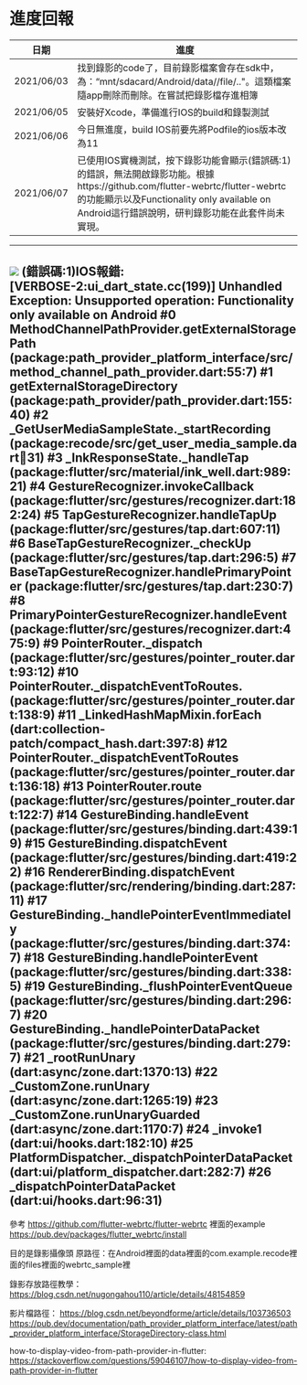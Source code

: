 # 進度回報


| 日期 | 進度 | 
| -------- | -------- | 
| 2021/06/03 | 找到錄影的code了，目前錄影檔案會存在sdk中，為：“mnt/sdacard/Android/data/<package name>/file/.."。這類檔案隨app刪除而刪除。在嘗試把錄影檔存進相簿| 
| 2021/06/05 | 安裝好Xcode，準備進行IOS的build和錄製測試| 
| 2021/06/06 | 今日無進度，build IOS前要先將Podfile的ios版本改為11|
| 2021/06/07 | 已使用IOS實機測試，按下錄影功能會顯示(錯誤碼:1)的錯誤，無法開啟錄影功能。根據https://github.com/flutter-webrtc/flutter-webrtc的功能顯示以及Functionality only available on Android這行錯誤說明，研判錄影功能在此套件尚未實現。|

---
![](https://i.imgur.com/jXF4ZtX.png)
(錯誤碼:1)IOS報錯:<br>
[VERBOSE-2:ui_dart_state.cc(199)] Unhandled Exception: Unsupported operation: Functionality only available on Android
#0      MethodChannelPathProvider.getExternalStoragePath (package:path_provider_platform_interface/src/method_channel_path_provider.dart:55:7)
#1      getExternalStorageDirectory (package:path_provider/path_provider.dart:155:40)
#2      _GetUserMediaSampleState._startRecording (package:recode/src/get_user_media_sample.dart:100:31)
#3      _InkResponseState._handleTap (package:flutter/src/material/ink_well.dart:989:21)
#4      GestureRecognizer.invokeCallback (package:flutter/src/gestures/recognizer.dart:182:24)
#5      TapGestureRecognizer.handleTapUp (package:flutter/src/gestures/tap.dart:607:11)
#6      BaseTapGestureRecognizer._checkUp (package:flutter/src/gestures/tap.dart:296:5)
#7      BaseTapGestureRecognizer.handlePrimaryPointer (package:flutter/src/gestures/tap.dart:230:7)
#8      PrimaryPointerGestureRecognizer.handleEvent (package:flutter/src/gestures/recognizer.dart:475:9)
#9      PointerRouter._dispatch (package:flutter/src/gestures/pointer_router.dart:93:12)
#10     PointerRouter._dispatchEventToRoutes.<anonymous closure> (package:flutter/src/gestures/pointer_router.dart:138:9)
#11     _LinkedHashMapMixin.forEach (dart:collection-patch/compact_hash.dart:397:8)
#12     PointerRouter._dispatchEventToRoutes (package:flutter/src/gestures/pointer_router.dart:136:18)
#13     PointerRouter.route (package:flutter/src/gestures/pointer_router.dart:122:7)
#14     GestureBinding.handleEvent (package:flutter/src/gestures/binding.dart:439:19)
#15     GestureBinding.dispatchEvent (package:flutter/src/gestures/binding.dart:419:22)
#16     RendererBinding.dispatchEvent (package:flutter/src/rendering/binding.dart:287:11)
#17     GestureBinding._handlePointerEventImmediately (package:flutter/src/gestures/binding.dart:374:7)
#18     GestureBinding.handlePointerEvent (package:flutter/src/gestures/binding.dart:338:5)
#19     GestureBinding._flushPointerEventQueue (package:flutter/src/gestures/binding.dart:296:7)
#20     GestureBinding._handlePointerDataPacket (package:flutter/src/gestures/binding.dart:279:7)
#21     _rootRunUnary (dart:async/zone.dart:1370:13)
#22     _CustomZone.runUnary (dart:async/zone.dart:1265:19)
#23     _CustomZone.runUnaryGuarded (dart:async/zone.dart:1170:7)
#24     _invoke1 (dart:ui/hooks.dart:182:10)
#25     PlatformDispatcher._dispatchPointerDataPacket (dart:ui/platform_dispatcher.dart:282:7)
#26     _dispatchPointerDataPacket (dart:ui/hooks.dart:96:31)
---
參考
https://github.com/flutter-webrtc/flutter-webrtc 裡面的example
https://pub.dev/packages/flutter_webrtc/install

目的是錄影攝像頭
原路徑：在Android裡面的data裡面的com.example.recode裡面的files裡面的webrtc_sample裡

錄影存放路徑教學：
https://blog.csdn.net/nugongahou110/article/details/48154859

影片檔路徑：
https://blog.csdn.net/beyondforme/article/details/103736503
https://pub.dev/documentation/path_provider_platform_interface/latest/path_provider_platform_interface/StorageDirectory-class.html

how-to-display-video-from-path-provider-in-flutter:
https://stackoverflow.com/questions/59046107/how-to-display-video-from-path-provider-in-flutter

